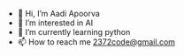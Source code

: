 - 👋 Hi, I’m Aadi Apoorva
- 👀 I’m interested in AI
- 🌱 I’m currently learning python
- 📫 How to reach me  2372code@gmail.com

<!---
coder2372/coder2372 is a ✨ special ✨ repository because its `README.md` (this file) appears on your GitHub profile.
You can click the Preview link to take a look at your changes.
--->
